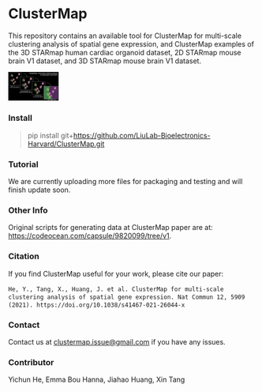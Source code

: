 # ClusterMap

This repository contains an available tool for ClusterMap for multi-scale clustering analysis of spatial gene expression, and ClusterMap examples of the 3D STARmap human cardiac organoid dataset, 2D STARmap mouse brain V1 dataset, and 3D STARmap mouse brain V1 dataset.

<img src="./datasets/FeaturedImage.jpg" alt="FeaturedImage" style="zoom:10%;" />

### Install

> pip install git+https://github.com/LiuLab-Bioelectronics-Harvard/ClusterMap.git



### Tutorial

We are currently uploading more files for packaging and testing and will finish update soon.

### 

### Other Info

Original scripts for generating data at ClusterMap paper are at: https://codeocean.com/capsule/9820099/tree/v1.



### Citation

If you find ClusterMap useful for your work, please cite our paper: 

```
He, Y., Tang, X., Huang, J. et al. ClusterMap for multi-scale clustering analysis of spatial gene expression. Nat Commun 12, 5909 (2021). https://doi.org/10.1038/s41467-021-26044-x
```



### Contact

Contact us at clustermap.issue@gmail.com if you have any issues.



### Contributor

Yichun He, Emma Bou Hanna, Jiahao Huang, Xin Tang
